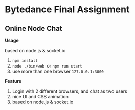 # **Bytedance Final Assignment**

## **Online Node Chat**

**Usage**

based on node.js & socket.io

1. `npm install`
2. `node ./bin/web `or `npm run start`
3. use more than one browser `127.0.0.1:3000`

**Feature**

1. Login with 2 different browsers, and chat as two users
2. nice UI and CSS animation
3. based on node.js & socket.io
